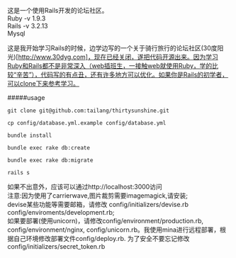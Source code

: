 这是一个使用Rails开发的论坛社区。  
Ruby -v 1.9.3  
Rails -v 3.2.13  
Mysql  


这是我开始学习Rails的时候，边学边写的一个关于骑行旅行的论坛社区(30度阳光)[http://www.30dyg.com]，现在已经关闭，遂把代码开源出来。因为学习Ruby和Rails都不是非常深入（web插班生，一接触web就使用Ruby，学的比较“辛苦”），代码写的有点丑，还有许多地方可以优化。如果你是Rails的初学者，可以clone下来参考学习。  

#####usage
```
git clone git@github.com:tailang/thirtysunshine.git

cp config/database.yml.example config/database.yml

bundle install

bundle exec rake db:create

bundle exec rake db:migrate

rails s
```
如果不出意外，应该可以通过http://localhost:3000访问  
注意:因为使用了carrierwave,图片裁剪需要imagemagick,请安装;  
     devise某些功能等需要邮箱，请修改 config/initializers/devise.rb  config/enviroments/development.rb;  
     如果要部署(使用unicorn)，请修改config/environment/production.rb, config/environment/nginx, config/unicorn.rb。我使用mina进行远程部署，根据自己环境修改部署文件config/deploy.rb. 为了安全不要忘记修改config/initializers/secret_token.rb  


